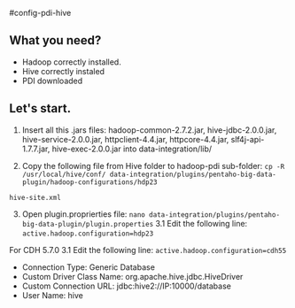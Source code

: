 #config-pdi-hive

## What you need?

* Hadoop correctly installed.
* Hive correctly instaled
* PDI downloaded

## Let's start.

1. Insert all this .jars files: hadoop-common-2.7.2.jar, hive-jdbc-2.0.0.jar, hive-service-2.0.0.jar, httpclient-4.4.jar, httpcore-4.4.jar, slf4j-api-1.7.7.jar, hive-exec-2.0.0.jar into data-integration/lib/

2. Copy the following file from Hive folder to hadoop-pdi sub-folder: ```cp -R /usr/local/hive/conf/ data-integration/plugins/pentaho-big-data-plugin/hadoop-configurations/hdp23```
```
hive-site.xml
```
3. Open plugin.proprierties file: ```nano data-integration/plugins/pentaho-big-data-plugin/plugin.properties```
	3.1 Edit the following line: ``` active.hadoop.configuration=hdp23 ```

For CDH 5.7.0
	3.1 Edit the following line: ``` active.hadoop.configuration=cdh55 ```

* Connection Type: Generic Database
* Custom Driver Class Name: org.apache.hive.jdbc.HiveDriver
* Custom Connection URL: jdbc:hive2://IP:10000/database
* User Name: hive

